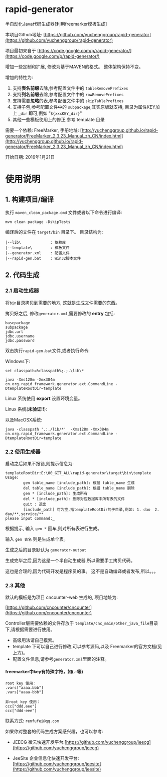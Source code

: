 # rapid-generator
半自动化Java代码生成器[利用freemarker模板生成]

本项目Github地址: [https://github.com/yuchenggroup/rapid-generator](https://github.com/yuchenggroup/rapid-generator)


项目最初来自于 [https://code.google.com/p/rapid-generator/](https://code.google.com/p/rapid-generator/)

增加一些定制和扩展, 修改为基于MAVEN的格式。 整体架构保持不变。

增加的特性为:

1. 支持**表名前缀**去除,参考配置文件中的 `tableRemovePrefixes`
2. 支持**列名前缀**去除,参考配置文件中的 `rowRemovePrefixes`
3. 支持需要**忽略**的表,参考配置文件中的 `skipTablePrefixes`
4. 支持子包,参考配置文件中的  `subpackage`,其实原版就支持, 目录为属性KEY加上 `_dir` 即可,例如 "`${xxxKEY_dir}`"
5. 其他一些模板使用上的修正,参考 template 目录



需要一个依赖: FreeMarker, 手册地址: [http://yuchenggroup.github.io/rapid-generator/FreeMarker_2.3.23_Manual_zh_CN/index.html](http://yuchenggroup.github.io/rapid-generator/FreeMarker_2.3.23_Manual_zh_CN/index.html)

开始日期: 2016年1月21日


# 使用说明

## 1. 构建项目/编译

执行 `maven_clean_package.cmd` 文件或者以下命令进行编译:

	mvn clean package -DskipTests

编译后的文件在 `target/bin` 目录下。 目录结构为:

	|--lib\				: 依赖库
	|--template\		: 模板文件
	|--generator.xml	: 配置文件
	|--rapid-gen.bat	: Win32脚本文件


## 2. 代码生成

### 2.1 启动生成器

将`bin`目录拷贝到需要的地方, 这就是生成文件需要的东西。

拷贝好之后, 修改`generator.xml`,需要修改的 **entry** 包括:

	basepackage
	subpackage
	jdbc.url
	jdbc.username
	jdbc.password



双击执行`rapid-gen.bat`文件,或者执行命令:

Windows下:

	set classpath=%classpath%;.;.\lib\*

	java -Xms128m -Xmx384m cn.org.rapid_framework.generator.ext.CommandLine -DtemplateRootDir=template

Linux 系统使用 **export** 设置环境变量。

Linux 系统(**未验证!!**):


以及MacOSX系统:

	java -classpath '.:./lib/*'  -Xms128m -Xmx384m cn.org.rapid_framework.generator.ext.CommandLine -DtemplateRootDir=template


### 2.2 使用生成器

启动之后如果不报错,则提示信息为:

	templateRootDir:E:\00_GIT_ALL\rapid-generator\target\bin\template
	Usage:
	        gen table_name [include_path]: 根据 table_name 生成
	        del table_name [include_path]: 根据 table_name 删除
	        gen * [include_path]: 生成所有
	        del * [include_path]: 删除对应数据库中所有表的文件
	        quit : 退出
	        [include_path] 可为空,指templateRootDir的子目录,例如: 1. dao  2. dao/**,service/**
	please input command:_

根据提示, 输入 `gen *` 回车,则对所有表进行生成。

输入 `gen 表名` 则是生成单个表。

生成之后的目录默认为 `generator-output`

生成完毕之后,因为这是一个半自动生成器,所以需要手工拷贝代码。

这也是合理的,因为代码开发是程序员的事。 这不是自动编译或者发布,所以。。。



### 2.3 其他

默认的模板是为项目 cncounter-web 生成的, 项目地址为:

[https://github.com/cncounter/cncounter](https://github.com/cncounter/cncounter)

Controller层需要依赖的文件存放于 `template/cnc_main/other_java_file`目录下,请根据需要进行使用。


- 高级用法请自己摸索。
- template 下可以自己进行修改,可以参考源码,以及 Freemarker的官方文档(见上方)。
- 配置文件信息,请参考`generator.xml`里面的注释。


#### freemarker中key有特殊字符，如(.-等)

	root key 使用：
	.vars["aaaa.bbb"]
	.vars["aaaa-bbb"]

	非root key 使用：
	ccc["ddd.eee"]
	ccc["ddd-eee"]


联系方式: `renfufei@qq.com`


如果你对整套的代码生成方案感兴趣，也可以参考:

- JEECG 微云快速开发平台:[https://github.com/yuchenggroup/jeecg](https://github.com/yuchenggroup/jeecg)

- JeeSite 企业信息化快速开发平台:[https://github.com/yuchenggroup/jeesite](https://github.com/yuchenggroup/jeesite)
